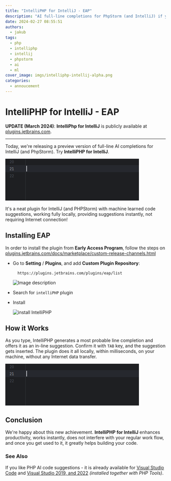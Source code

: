 ```yaml
---
title: "IntelliPHP for IntelliJ - EAP"
description: "AI full-line completions for PhpStorm (and IntelliJ) if you're interested in enhancing your productivity!"
date: 2024-02-27 08:55:51
authors:
  - jakub
tags:
  - php
  - intelliphp
  - intellij
  - phpstorm
  - ai
  - ml
cover_image: imgs/intelliphp-intellij-alpha.png
categories:
  - annoucement
---
```


# IntelliPHP for IntelliJ - EAP

**UPDATE (March 2024)**: **IntelliPhp for IntelliJ** is publicly available at [plugins.jetbrains.com](https://plugins.jetbrains.com/plugin/23859-intelliphp--ai-autocomplete-for-php).

<!-- more -->

---

Today, we're releasing a preview version of full-line AI completions for IntelliJ (and PhpStorm). Try **IntelliPHP for IntelliJ**.

![IntelliPHP in PhpStorm](imgs/intellij-intelliphp.gif)

It's a neat plugin for IntelliJ (and PHPStorm) with machine learned code suggestions, working fully locally, providing suggestions instantly, not requiring Internet connection!

## Installing EAP

In order to install the plugin from **Early Access Program**, follow the steps on [plugins.jetbrains.com/docs/marketplace/custom-release-channels.html](https://plugins.jetbrains.com/docs/marketplace/custom-release-channels.html#configure-a-custom-channel)

- Go to **Setting** / **Plugins**, and add **Custom Plugin Repository**:
  ```
	https://plugins.jetbrains.com/plugins/eap/list
	```

  ![Image description](imgs/intellij-add-custom-plugin.png)

- Search for `intelliPHP` plugin
- Install

	![install IntelliPHP](imgs/intellij-install-intelliphp.png)

## How it Works

As you type, IntelliPHP generates a most probable line completion and offers it as an in-line suggestion. Confirm it with `TAB` key, and the suggestion gets inserted. The plugin does it all locally, within milliseconds, on your machine, without any Internet data transfer.

![IntelliPHP in PhpStorm](imgs/intellij-intelliphp.gif)

## Conclusion

We're happy about this new achievement. **IntelliPHP for IntelliJ** enhances productivity, works instantly, does not interfere with your regular work flow, and once you get used to it, it greatly helps building your code.

### See Also

If you like PHP AI code suggestions - it is already available for [Visual Studio Code](https://marketplace.visualstudio.com/items?itemName=DEVSENSE.intelli-php-vscode) and [Visual Studio 2019, and 2022](https://www.devsense.com/en/download) _(installed together with PHP Tools)_.
